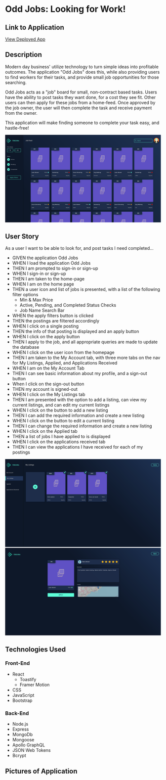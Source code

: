 # Odd Jobs: Looking for Work!

## Link to Application

[View Deployed App](https://project3-oddjobs.herokuapp.com/)

## Description
Modern day business' utilize technology to turn simple ideas into profitable outcomes.  The application "Odd Jobs" does this, while also providing users to find workers for their tasks, and provide small job opportunities for those searching.

Odd Jobs acts as a "job" board for small, non-contract based tasks.  Users have the ability to post tasks they want done, for a cost they see fit.  Other users can then apply for these jobs from a home-feed.  Once approved by the job owner, the user will then complete the task and receive payment from the owner.

This application will make finding someone to complete your task easy, and hastle-free!

![Fullsize webpage](./client/src/img/screenshot/feed.png)

## User Story
As a user I want to be able to look for, and post tasks I need completed...

* GIVEN the application Odd Jobs
* WHEN I load the application Odd Jobs
* THEN I am prompted to sign-in or sign-up
* WHEN I sign-in or sign-up
* THEN I am taken to the home-page
* WHEN I am on the home page
* THEN a user icon and list of jobs is presented, with a list of the following filter options
    * Min & Max Price
    * Active, Pending, and Completed Status Checks
    * Job Name Search Bar
* WHEN the apply filters button is clicked
* THEN the postings are filtered accordingly
* WHEN I click on a single posting
* THEN the info of that posting is displayed and an apply button
* WHEN I click on the apply button
* THEN I apply to the job, and all appropriate queries are made to update the database
* WHEN I click on the user icon from the homepage
* THEN I am taken to the My Account tab, with three more tabs on the nav for My Listings, Applied, and Applications Received
* WHEN I am on the My Account Tab
* THEN I can see basic information about my profile, and a sign-out button
* When I click on the sign-out button
* THEN my account is signed-out
* WHEN I click on the My Listings tab
* THEN I am presented with the option to add a listing, can view my current listings, and can edit my current listings
* WHEN I click on the button to add a new listing
* THEN I can add the required information and create a new listing
* WHEN I click on the button to edit a current listing
* THEN I can change the required information and create a new listing
* WHEN I click on the Applied tab
* THEN a list of jobs I have applied to is displayed
* WHEN I click on the applications received tab
* THEN I can view the applications I have received for each of my postings

![Fullsize webpage](./client/src/img/screenshot/listing.png)
![Fullsize webpage](./client/src/img/screenshot/single.png)

## Technologies Used

### Front-End
* React
    * Toastify
    * Framer Motion
* CSS
* JavaScript
* Bootstrap

### Back-End
* Node.js
* Express
* MongoDb
* Mongoose
* Apollo GraphQL
* JSON Web Tokens
* Bcrypt

## Pictures of Application

<!-- INSET PICTURES OF FINAL APPLICATION -->
